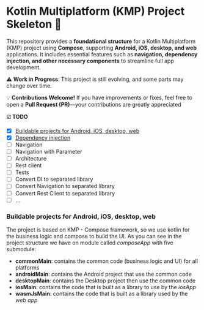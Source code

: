 # Kotlin Multiplatform (KMP) Project Skeleton 🚀

This repository provides a **foundational structure** for a Kotlin Multiplatform (KMP) project using **Compose**, supporting **Android, iOS, desktop, and web** applications. It includes essential features such as **navigation, dependency injection, and other necessary components** to streamline full app development.

⚠️ **Work in Progress**: This project is still evolving, and some parts may change over time.

💡 **Contributions Welcome!** If you have improvements or fixes, feel free to open a **Pull Request (PR)**—your contributions are greatly appreciated

☑️ **TODO**
- [x] [Buildable projects for Android, iOS, desktop, web](#buildable-projects-for-android-ios-desktop-web)
- [x] [Dependency injection](/README.md)
- [ ] Navigation
- [ ] Navigation with Parameter
- [ ] Architecture
- [ ] Rest client
- [ ] Tests
- [ ] Convert DI to separated library
- [ ] Convert Navigation to separated library
- [ ] Convert Rest Client to separated library
- [ ] ...

### Buildable projects for Android, iOS, desktop, web
The project is based on KMP - Compose framework, so we use kotlin for the business logic and compose to build the UI.
As you can see in the project structure we have on module called _composeApp_ with five submodule:
- **commonMain**: contains the common code (business logic and UI) for all platforms
- **androidMain**: contains the Android project that use the common code
- **desktopMain**: contains the Desktop project then use the common code
- **iosMain**: contains the code that is built as a library to use by the _iosApp_
- **wasmJsMain**: contains the code that is built as a library used by the _web app_

